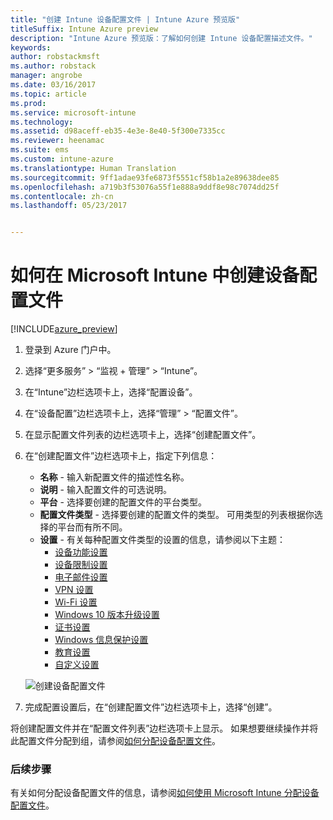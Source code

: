 ```yaml
---
title: "创建 Intune 设备配置文件 | Intune Azure 预览版"
titleSuffix: Intune Azure preview
description: "Intune Azure 预览版：了解如何创建 Intune 设备配置描述文件。"
keywords: 
author: robstackmsft
ms.author: robstack
manager: angrobe
ms.date: 03/16/2017
ms.topic: article
ms.prod: 
ms.service: microsoft-intune
ms.technology: 
ms.assetid: d98aceff-eb35-4e3e-8e40-5f300e7335cc
ms.reviewer: heenamac
ms.suite: ems
ms.custom: intune-azure
ms.translationtype: Human Translation
ms.sourcegitcommit: 9ff1adae93fe6873f5551cf58b1a2e89638dee85
ms.openlocfilehash: a719b3f53076a55f1e888a9ddf8e98c7074dd25f
ms.contentlocale: zh-cn
ms.lasthandoff: 05/23/2017


---
```


# <a name="how-to-create-device-configuration-profiles-in-microsoft-intune"></a>如何在 Microsoft Intune 中创建设备配置文件

[!INCLUDE[azure_preview](./includes/azure_preview.md)]


1. 登录到 Azure 门户中。
2. 选择“更多服务” > “监视 + 管理” > “Intune”。
3. 在“Intune”边栏选项卡上，选择“配置设备”。
2. 在“设备配置”边栏选项卡上，选择“管理” > “配置文件”。
2. 在显示配置文件列表的边栏选项卡上，选择“创建配置文件”。
3. 在“创建配置文件”边栏选项卡上，指定下列信息：
    - **名称** - 输入新配置文件的描述性名称。
    - **说明** - 输入配置文件的可选说明。
    - **平台** - 选择要创建的配置文件的平台类型。
    - **配置文件类型** - 选择要创建的配置文件的类型。 可用类型的列表根据你选择的平台而有所不同。
    - **设置** - 有关每种配置文件类型的设置的信息，请参阅以下主题：
        -  [设备功能设置](device-features-configure.md)
        -  [设备限制设置](device-restrictions-configure.md)
        -  [电子邮件设置](email-settings-configure.md)
        -  [VPN 设置](vpn-settings-configure.md)
        -  [Wi-Fi 设置](wi-fi-settings-configure.md)
        -  [Windows 10 版本升级设置](edition-upgrade-configure-windows-10.md)
        -  [证书设置](certificates-configure.md)
        -  [Windows 信息保护设置](windows-information-protection-configure.md)
        -  [教育设置](education-settings-configure.md)
        -  [自定义设置](custom-settings-configure.md)

    ![创建设备配置文件](./media/create-device-profile.png)
4. 完成配置设置后，在“创建配置文件”边栏选项卡上，选择“创建”。

将创建配置文件并在“配置文件列表”边栏选项卡上显示。
如果想要继续操作并将此配置文件分配到组，请参阅[如何分配设备配置文件](device-profile-assign.md)。


### <a name="next-steps"></a>后续步骤
有关如何分配设备配置文件的信息，请参阅[如何使用 Microsoft Intune 分配设备配置文件](device-profile-assign.md)。

